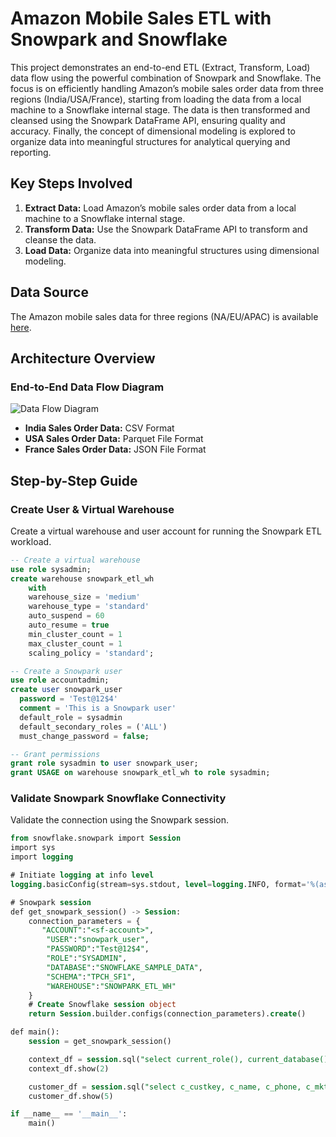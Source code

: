 # Amazon Mobile Sales ETL with Snowpark and Snowflake

This project demonstrates an end-to-end ETL (Extract, Transform, Load) data flow using the powerful combination of Snowpark and Snowflake. The focus is on efficiently handling Amazon’s mobile sales order data from three regions (India/USA/France), starting from loading the data from a local machine to a Snowflake internal stage. The data is then transformed and cleansed using the Snowpark DataFrame API, ensuring quality and accuracy. Finally, the concept of dimensional modeling is explored to organize data into meaningful structures for analytical querying and reporting.

## Key Steps Involved

1. **Extract Data:** Load Amazon’s mobile sales order data from a local machine to a Snowflake internal stage.
2. **Transform Data:** Use the Snowpark DataFrame API to transform and cleanse the data.
3. **Load Data:** Organize data into meaningful structures using dimensional modeling.

## Data Source

The Amazon mobile sales data for three regions (NA/EU/APAC) is available [here](#).

## Architecture Overview

### End-to-End Data Flow Diagram

![Data Flow Diagram](link_to_diagram_image)

- **India Sales Order Data:** CSV Format
- **USA Sales Order Data:** Parquet File Format
- **France Sales Order Data:** JSON File Format

## Step-by-Step Guide

### Create User & Virtual Warehouse

Create a virtual warehouse and user account for running the Snowpark ETL workload.

```sql
-- Create a virtual warehouse
use role sysadmin;
create warehouse snowpark_etl_wh 
    with 
    warehouse_size = 'medium' 
    warehouse_type = 'standard' 
    auto_suspend = 60 
    auto_resume = true 
    min_cluster_count = 1
    max_cluster_count = 1 
    scaling_policy = 'standard';

-- Create a Snowpark user
use role accountadmin;
create user snowpark_user 
  password = 'Test@12$4' 
  comment = 'This is a Snowpark user' 
  default_role = sysadmin
  default_secondary_roles = ('ALL')
  must_change_password = false;

-- Grant permissions
grant role sysadmin to user snowpark_user;
grant USAGE on warehouse snowpark_etl_wh to role sysadmin;
```
### Validate Snowpark Snowflake Connectivity

Validate the connection using the Snowpark session.
```sql
from snowflake.snowpark import Session
import sys
import logging

# Initiate logging at info level
logging.basicConfig(stream=sys.stdout, level=logging.INFO, format='%(asctime)s - %(levelname)s - %(message)s', datefmt='%I:%M:%S')

# Snowpark session
def get_snowpark_session() -> Session:
    connection_parameters = {
       "ACCOUNT":"<sf-account>",
        "USER":"snowpark_user",
        "PASSWORD":"Test@12$4",
        "ROLE":"SYSADMIN",
        "DATABASE":"SNOWFLAKE_SAMPLE_DATA",
        "SCHEMA":"TPCH_SF1",
        "WAREHOUSE":"SNOWPARK_ETL_WH"
    }
    # Create Snowflake session object
    return Session.builder.configs(connection_parameters).create()   

def main():
    session = get_snowpark_session()

    context_df = session.sql("select current_role(), current_database(), current_schema(), current_warehouse()")
    context_df.show(2)

    customer_df = session.sql("select c_custkey, c_name, c_phone, c_mktsegment from snowflake_sample_data.tpch_sf1.customer limit 10")
    customer_df.show(5)

if __name__ == '__main__':
    main()
```
